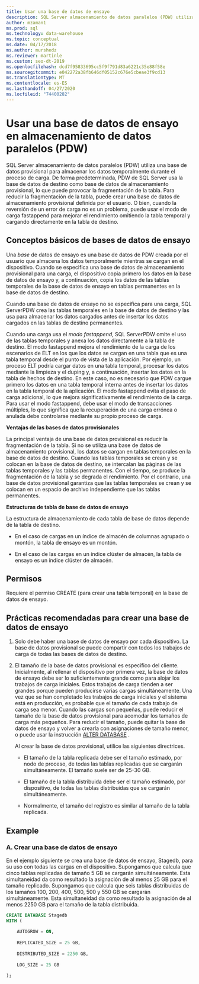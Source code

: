 ```yaml
---
title: Usar una base de datos de ensayo
description: SQL Server almacenamiento de datos paralelos (PDW) utiliza una base de datos provisional para almacenar los datos temporalmente durante el proceso de carga.
author: mzaman1
ms.prod: sql
ms.technology: data-warehouse
ms.topic: conceptual
ms.date: 04/17/2018
ms.author: murshedz
ms.reviewer: martinle
ms.custom: seo-dt-2019
ms.openlocfilehash: dcd7f95833695cc5f9f791d83a6221c35e88f58e
ms.sourcegitcommit: e042272a38fb646df05152c676e5cbeae3f9cd13
ms.translationtype: MT
ms.contentlocale: es-ES
ms.lasthandoff: 04/27/2020
ms.locfileid: "74400282"
---
```

# <a name="using-a-staging-database-in-parallel-data-warehouse-pdw"></a>Usar una base de datos de ensayo en almacenamiento de datos paralelos (PDW)
SQL Server almacenamiento de datos paralelos (PDW) utiliza una base de datos provisional para almacenar los datos temporalmente durante el proceso de carga. De forma predeterminada, PDW de SQL Server usa la base de datos de destino como base de datos de almacenamiento provisional, lo que puede provocar la fragmentación de la tabla. Para reducir la fragmentación de la tabla, puede crear una base de datos de almacenamiento provisional definida por el usuario. O bien, cuando la reversión de un error de carga no es un problema, puede usar el modo de carga fastappend para mejorar el rendimiento omitiendo la tabla temporal y cargando directamente en la tabla de destino.  
  
## <a name="staging-database-basics"></a><a name="StagingDatabase"></a>Conceptos básicos de bases de datos de ensayo  
Una *base* de datos de ensayo es una base de datos de PDW creada por el usuario que almacena los datos temporalmente mientras se cargan en el dispositivo. Cuando se especifica una base de datos de almacenamiento provisional para una carga, el dispositivo copia primero los datos en la base de datos de ensayo y, a continuación, copia los datos de las tablas temporales de la base de datos de ensayo en tablas permanentes en la base de datos de destino.  
  
Cuando una base de datos de ensayo no se especifica para una carga, SQL ServerPDW crea las tablas temporales en la base de datos de destino y las usa para almacenar los datos cargados antes de insertar los datos cargados en las tablas de destino permanentes.  
  
Cuando una carga usa el *modo fastappend*, SQL ServerPDW omite el uso de las tablas temporales y anexa los datos directamente a la tabla de destino. El modo fastappend mejora el rendimiento de la carga de los escenarios de ELT en los que los datos se cargan en una tabla que es una tabla temporal desde el punto de vista de la aplicación. Por ejemplo, un proceso ELT podría cargar datos en una tabla temporal, procesar los datos mediante la limpieza y el duping y, a continuación, insertar los datos en la tabla de hechos de destino. En este caso, no es necesario que PDW cargue primero los datos en una tabla temporal interna antes de insertar los datos en la tabla temporal de la aplicación. El modo fastappend evita el paso de carga adicional, lo que mejora significativamente el rendimiento de la carga. Para usar el modo fastappend, debe usar el modo de transacciones múltiples, lo que significa que la recuperación de una carga errónea o anulada debe controlarse mediante su propio proceso de carga.  
  
**Ventajas de las bases de datos provisionales**  
  
La principal ventaja de una base de datos provisional es reducir la fragmentación de la tabla. Si no se utiliza una base de datos de almacenamiento provisional, los datos se cargan en tablas temporales en la base de datos de destino. Cuando las tablas temporales se crean y se colocan en la base de datos de destino, se intercalan las páginas de las tablas temporales y las tablas permanentes. Con el tiempo, se produce la fragmentación de la tabla y se degrada el rendimiento. Por el contrario, una base de datos provisional garantiza que las tablas temporales se crean y se colocan en un espacio de archivo independiente que las tablas permanentes.  
  
**Estructuras de tabla de base de datos de ensayo**  
  
La estructura de almacenamiento de cada tabla de base de datos depende de la tabla de destino.  
  
-   En el caso de cargas en un índice de almacén de columnas agrupado o montón, la tabla de ensayo es un montón.  
  
-   En el caso de las cargas en un índice clúster de almacén, la tabla de ensayo es un índice clúster de almacén.  
  
## <a name="permissions"></a><a name="Permissions"></a>Permisos  
Requiere el permiso CREATE (para crear una tabla temporal) en la base de datos de ensayo. 

<!-- MISSING LINKS

For more information, see [Grant Permissions to load data](grant-permissions-to-load-data.md).  

-->
  
## <a name="best-practices-for-creating-a-staging-database"></a><a name="CreatingStagingDatabase"></a>Prácticas recomendadas para crear una base de datos de ensayo  
  
1.  Solo debe haber una base de datos de ensayo por cada dispositivo. La base de datos provisional se puede compartir con todos los trabajos de carga de todas las bases de datos de destino.  
  
2.  El tamaño de la base de datos provisional es específico del cliente. Inicialmente, al rellenar el dispositivo por primera vez, la base de datos de ensayo debe ser lo suficientemente grande como para alojar los trabajos de carga iniciales. Estos trabajos de carga tienden a ser grandes porque pueden producirse varias cargas simultáneamente. Una vez que se han completado los trabajos de carga iniciales y el sistema está en producción, es probable que el tamaño de cada trabajo de carga sea menor. Cuando las cargas son pequeñas, puede reducir el tamaño de la base de datos provisional para acomodar los tamaños de carga más pequeños. Para reducir el tamaño, puede quitar la base de datos de ensayo y volver a crearla con asignaciones de tamaño menor, o puede usar la instrucción [ALTER DATABASE](../t-sql/statements/alter-database-transact-sql.md?tabs=sqlpdw) .  
  
    Al crear la base de datos provisional, utilice las siguientes directrices.  
  
    -   El tamaño de la tabla replicada debe ser el tamaño estimado, por nodo de proceso, de todas las tablas replicadas que se cargarán simultáneamente. El tamaño suele ser de 25-30 GB.  
  
    -   El tamaño de la tabla distribuida debe ser el tamaño estimado, por dispositivo, de todas las tablas distribuidas que se cargarán simultáneamente.  
  
    -   Normalmente, el tamaño del registro es similar al tamaño de la tabla replicada.  
  
## <a name="examples"></a><a name="Examples"></a>Example  
  
### <a name="a-create-a-staging-database"></a>A. Crear una base de datos de ensayo 
En el ejemplo siguiente se crea una base de datos de ensayo, Stagedb, para su uso con todas las cargas en el dispositivo. Supongamos que calcula que cinco tablas replicadas de tamaño 5 GB se cargarán simultáneamente. Esta simultaneidad da como resultado la asignación de al menos 25 GB para el tamaño replicado. Supongamos que calcula que seis tablas distribuidas de los tamaños 100, 200, 400, 500, 500 y 550 GB se cargarán simultáneamente. Esta simultaneidad da como resultado la asignación de al menos 2250 GB para el tamaño de la tabla distribuida.  
  
```sql  
CREATE DATABASE Stagedb  
WITH (  
  
    AUTOGROW = ON,  
  
    REPLICATED_SIZE = 25 GB,  
  
    DISTRIBUTED_SIZE = 2250 GB,  
  
    LOG_SIZE = 25 GB  
  
);  
```  

<!-- MISSING LINKS
 
## See Also  
[Common metadata query examples](metadata-query-examples.md)  

-->
  
